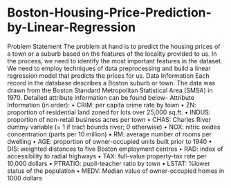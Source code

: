 # Boston-Housing-Price-Prediction-by-Linear-Regression
Problem Statement
The problem at hand is to predict the housing prices of a town or a suburb based on the features of the locality provided to us. In the process, we need to identify the most important features in the dataset. We need to employ techniques of data preprocessing and build a linear regression model that predicts the prices for us.
Data Information
Each record in the database describes a Boston suburb or town. The data was drawn from the Boston Standard Metropolitan Statistical Area (SMSA) in 1970. Detailed attribute information can be found below-
Attribute Information (in order):
•	CRIM: per capita crime rate by town
•	ZN: proportion of residential land zoned for lots over 25,000 sq.ft.
•	INDUS: proportion of non-retail business acres per town
•	CHAS: Charles River dummy variable (= 1 if tract bounds river; 0 otherwise)
•	NOX: nitric oxides concentration (parts per 10 million)
•	RM: average number of rooms per dwelling
•	AGE: proportion of owner-occupied units built prior to 1940
•	DIS: weighted distances to five Boston employment centres
•	RAD: index of accessibility to radial highways
•	TAX: full-value property-tax rate per 10,000 dollars
•	PTRATIO: pupil-teacher ratio by town
•	LSTAT: %lower status of the population
•	MEDV: Median value of owner-occupied homes in 1000 dollars
